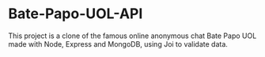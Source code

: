 # Bate-Papo-UOL-API

This project is a clone of the famous online anonymous chat Bate Papo UOL made with Node, Express and MongoDB, using Joi to validate data.

